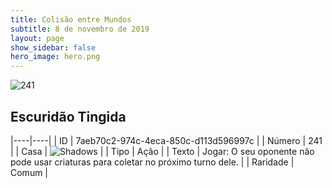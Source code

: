 ```yaml
---
title: Colisão entre Mundos
subtitle: 8 de novembro de 2019
layout: page
show_sidebar: false
hero_image: hero.png
---
```


![241](https://cdn.keyforgegame.com/media/card_front/pt/452_241_4JCH7HQHP87R_pt.png)

## Escuridão Tingida

|----|----|
| ID | 7aeb70c2-974c-4eca-850c-d113d596997c |
| Número | 241 |
| Casa | ![Shadows](https://archonarcana.com/images/thumb/e/ee/Shadows.png/22px-Shadows.png "Sombras") |
| Tipo | Ação |
| Texto | Jogar: O seu oponente não pode usar criaturas para coletar no próximo turno dele. |
| Raridade | Comum |

